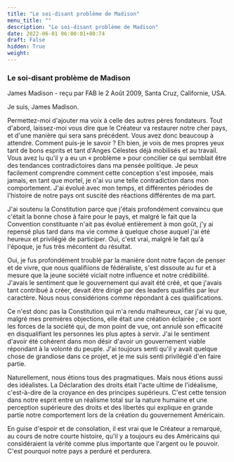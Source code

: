 ```yaml
---
title: "Le soi-disant problème de Madison"
menu_title: ""
description: "Le soi-disant problème de Madison"
date: 2022-06-01 06:00:01+00:74
draft: False
hidden: True
weight:
---
```

### Le soi-disant problème de Madison

James Madison - reçu par FAB le 2 Août 2009, Santa Cruz, Californie, USA.

Je suis, James Madison.

Permettez-moi d'ajouter ma voix à celle des autres pères fondateurs. Tout d'abord, laissez-moi vous dire que le Créateur va restaurer notre cher pays, et d'une manière qui sera sans précédent. Vous avez donc beaucoup à attendre. Comment puis-je le savoir ? Eh bien, je vois de mes propres yeux tant de bons esprits et tant d'Anges Célestes déjà mobilisés et au travail.
Vous avez lu qu'il y a eu un « problème » pour concilier ce qui semblait être des tendances contradictoires dans ma pensée politique. Je peux facilement comprendre comment cette conception s'est imposée, mais jamais, en tant que mortel, je n'ai vu une telle contradiction dans mon comportement. J'ai évolué avec mon temps, et différentes périodes de l'histoire de notre pays ont suscité des réactions différentes de ma part.

J'ai soutenu la Constitution parce que j'étais profondément convaincu que c'était la bonne chose à faire pour le pays, et malgré le fait que la Convention constituante n'ait pas évolué entièrement à mon goût, j'y ai repensé plus tard dans ma vie comme à quelque chose auquel j'ai été heureux et privilégié de participer. Oui, c'est vrai, malgré le fait qu'à l'époque, je fus très mécontent du résultat.

Oui, je fus profondément troublé par la manière dont notre façon de penser et de vivre, que nous qualifiions de fédéraliste, s'est dissoute au fur et à mesure que la jeune société viciait notre influence et notre crédibilité. J'avais le sentiment que le gouvernement qui avait été créé, et que j'avais tant contribué à créer, devait être dirigé par des leaders qualifiés par leur caractère. Nous nous considérions comme répondant à ces qualifications.

Ce n'est donc pas la Constitution qui m'a rendu malheureux, car j'ai vu que, malgré mes premières objections, elle était une création éclairée ; ce sont les forces de la société qui, de mon point de vue, ont annulé son efficacité en disqualifiant les personnes les plus aptes à servir. J'ai le sentiment d'avoir été cohérent dans mon désir d'avoir un gouvernement viable répondant à la volonté du peuple. J'ai toujours senti qu'il y avait quelque chose de grandiose dans ce projet, et je me suis senti privilégié d'en faire partie.

Naturellement, nous étions tous des pragmatiques. Mais nous étions aussi des idéalistes. La Déclaration des droits était l'acte ultime de l'idéalisme, c'est-à-dire de la croyance en des principes supérieurs. C'est cette tension dans notre esprit entre un réalisme total sur la nature humaine et une perception supérieure des droits et des libertés qui explique en grande partie notre comportement lors de la création du gouvernement Américain.

En guise d'espoir et de consolation, il est vrai que le Créateur a remarqué, au cours de notre courte histoire, qu'il y a toujours eu des Américains qui considéraient la vérité comme plus importante que l'argent ou le pouvoir. C'est pourquoi notre pays a perduré et perdurera.